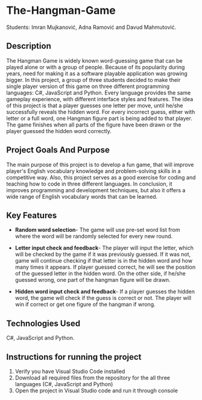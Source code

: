 # The-Hangman-Game
Students: Imran Mujkanović, Adna Ramović and Davud Mahmutović.

## Description
The Hangman Game is widely known word-guessing game that can be played alone or with a group of people. Because of its popularity during years, need for making it as a software playable application was growing bigger. In this project, a group of three students decided to make their single player version of this game on three different programming languages: C#, JavaScript and Python. Every language provides the same gameplay experience, with different interface styles and features. The idea of this project is that a player guesses one letter per move, until he/she successfully reveals the hidden word. For every incorrect guess, either with letter or a full word, one Hangman figure part is being added to that player. The game finishes when all parts of the figure have been drawn or the player guessed the hidden word correctly.

## Project Goals And Purpose
The main purpose of this project is to develop a fun game, that will improve player's English vocabulary knowledge and problem-solving skills in a competitive way. Also, this project serves as a good exercise for coding and teaching how to code in three different languages. In conclusion, it improves programming and development techniques, but also it offers a wide range of English vocabulary words that can be learned.

## Key Features
- **Random word selection**- The game will use pre-set word list from where the word will be randomly selected for every new round.

- **Letter input check and feedback**- The player will input the letter, which will be checked by the game if it was previously guessed. If it was not, game will continue checking if that letter is in the hidden word and how many times it appears. If player guessed correct, he will see the position of the guessed letter in the hidden word. On the other side, if he/she guessed wrong, one part of the hangman figure will be drawn.

- **Hidden word input check and feedback**- If a player guesses the hidden word, the game will check if the guess is correct or not. The player will win if correct or get one figure of the hangman if wrong.

## Technologies Used
C#, JavaScript and Python.

## Instructions for running the project
1. Verify you have Visual Studio Code installed
2. Download all required files from the repository for the all three languages (C#, JavaScript and Python)
3. Open the project in Visual Studio code and run it through console
























